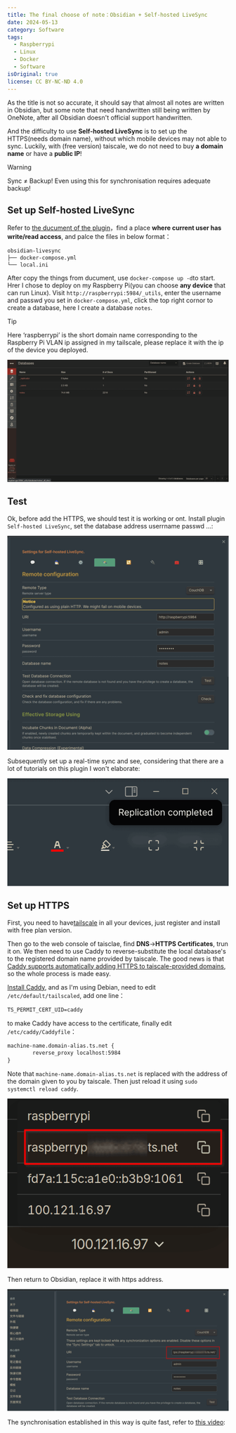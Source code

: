 ```yaml
---
title: The final choose of note：Obsidian + Self-hosted LiveSync
date: 2024-05-13
category: Software
tags:
  - Raspberrypi
  - Linux
  - Docker
  - Software
isOriginal: true
license: CC BY-NC-ND 4.0
---
```


As the title is not so accurate, it should say that almost all notes are written in Obsidian, but some note that need handwritten still being written by OneNote, after all Obsidian doesn't official support handwritten.

And the difficulty to use **Self-hosted LiveSync** is to set up the HTTPS(needs domain name), without which mobile devices may not able to sync. Luckily, with (free version) taiscale, we do not need to buy **a domain name** or have a **public IP**!

<!-- more -->

> [!warning]
> Sync ≠ Backup! Even using this for synchronisation requires adequate backup!

## Set up Self-hosted LiveSync
Refer to [the ducument of the plugin](https://github.com/vrtmrz/obsidian-livesync/blob/main/docs/setup_own_server_cn.md)，find a place **where current user has write/read access**, and palce the files in below format：

```
obsidian-livesync
├── docker-compose.yml
└── local.ini
```

After copy the things from ducument, use `docker-compose up -d`to start. Hrer I chose to deploy on my Raspberry Pi(you can choose **any device** that can run Linux). Visit `http://raspberrypi:5984/_utils`, enter the username and passwd you set in `docker-compose.yml`, click the top right cornor to create a database, here I create a database `notes`.

> [!tip]
> Here ‘raspberrypi’ is the short domain name corresponding to the Raspberry Pi VLAN ip assigned in my tailscale, please replace it with the ip of the device you deployed.

![After all is set](../../images/11/database.png)

## Test
Ok, before add the HTTPS, we should test it is working or ont. Install plugin `Self-hosted LiveSync`, set the database address userrname passwd ...:

![I'm using the default account/password](../../images/11/Tset.png)

Subsequently set up a real-time sync and see, considering that there are a lot of tutorials on this plugin I won't elaborate:

![Done!](../../images/11/Done.png)

## Set up HTTPS
First, you need to have[tailscale](https://tailscale.com/download) in all your devices, just register and install with free plan version.

Then go to the web console of taisclae, find **DNS**->**HTTPS Certificates**, trun it on. We then need to use Caddy to reverse-substitute the local database's to the registered domain name provided by taiscale. The good news is that [Caddy supports automatically adding HTTPS to taiscale-provided domains](https://tailscale.com/kb/1190/caddy-certificates), so the whole process is made easy.

[Install Caddy](https://caddyserver.com/docs/install), and as I'm using Debian, need to edit `/etc/default/tailscaled`, add one line：

```txt
TS_PERMIT_CERT_UID=caddy
```

to make Caddy have access to the certificate, finally edit `/etc/caddy/Caddyfile`：

```txt
machine-name.domain-alias.ts.net {
        reverse_proxy localhost:5984
}
```

Note that `machine-name.domain-alias.ts.net` is replaced with the address of the domain given to you by taiscale. Then just reload it using `sudo systemctl reload caddy`.

![The full address of the domain](../../images/11/IP.png)

Then return to Obsidian, replace it with https address.

![So there is no warning now](../../images/11/Https.png)

The synchronisation established in this way is quite fast, refer to [this video](https://blog.menghuan1918.com/AlistStore/Obsidian%E5%90%8C%E6%AD%A5/speedtest.webm):

<VidStack
  src="https://blog.menghuan1918.com/AlistStore/d/opt/alist/data/store/opt/alist/data/store/Obsidian%E5%90%8C%E6%AD%A5/speedtest.webm?sign=IHAOHO-UJexhnsjEkfhIXpLmdWAf8E8O_EV2M_ltswc=:0"
/>